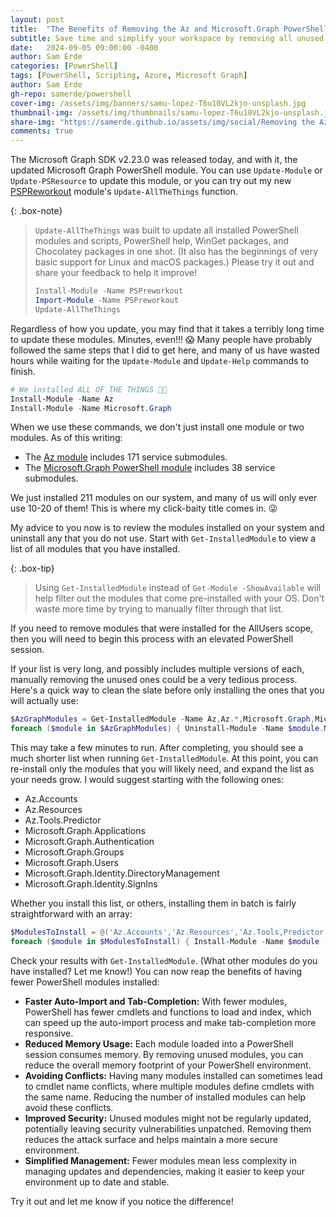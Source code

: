 ```yaml
---
layout: post
title:  "The Benefits of Removing the Az and Microsoft.Graph PowerShell Modules"
subtitle: Save time and simplify your workspace by removing all unused PowerShell modules.
date:   2024-09-05 09:00:00 -0400
author: Sam Erde
categories: [PowerShell]
tags: [PowerShell, Scripting, Azure, Microsoft Graph]
author: Sam Erde
gh-repo: samerde/powershell
cover-img: /assets/img/banners/samu-lopez-T6u10VL2kjo-unsplash.jpg
thumbnail-img: /assets/img/thumbnails/samu-lopez-T6u10VL2kjo-unsplash.jpg
share-img: "https://samerde.github.io/assets/img/social/Removing the Az and Microsoft.Graph PowerShell Modules to Save Time.png"
comments: true
---
```


The Microsoft Graph SDK v2.23.0 was released today, and with it, the updated Microsoft Graph PowerShell module. You can use `Update-Module` or `Update-PSResource` to update this module, or you can try out my new [PSPReworkout](https://day3bits.com/PSPreworkout) module's `Update-AllTheThings` function.

{: .box-note}
> `Update-AllTheThings` was built to update all installed PowerShell modules and scripts, PowerShell help, WinGet packages, and Chocolatey packages in one shot. (It also has the beginnings of very basic support for Linux and macOS packages.) Please try it out and share your feedback to help it improve!
> ```powershell
> Install-Module -Name PSPreworkout
> Import-Module -Name PSPreworkout
> Update-AllTheThings
> ```

Regardless of how you update, you may find that it takes a terribly long time to update these modules. Minutes, even!!! 😱 Many people have probably followed the same steps that I did to get here, and many of us have wasted hours while waiting for the `Update-Module` and `Update-Help` commands to finish.

```powershell
# We installed ALL OF THE THINGS 🧹🤪
Install-Module -Name Az
Install-Module -Name Microsoft.Graph
```

When we use these commands, we don't just install one module or two modules. As of this writing:
- The [Az module](https://github.com/Azure/azure-powershell/blob/main/documentation/azure-powershell-modules.md) includes 171 service submodules.
- The [Microsoft.Graph PowerShell module](https://github.com/microsoftgraph/msgraph-sdk-powershell/wiki/MS-Graph-PowerShell-Modules) includes 38 service submodules.

We just installed 211 modules on our system, and many of us will only ever use 10-20 of them! This is where my click-baity title comes in. 😜

My advice to you now is to review the modules installed on your system and uninstall any that you do not use. Start with `Get-InstalledModule` to view a list of all modules that you have installed.

{: .box-tip}
> Using `Get-InstalledModule` instead of `Get-Module -ShowAvailable` will help filter out the modules that come pre-installed with your OS. Don't waste more time by trying to manually filter through that list.

If you need to remove modules that were installed for the AllUsers scope, then you will need to begin this process with an elevated PowerShell session.

If your list is very long, and possibly includes multiple versions of each, manually removing the unused ones could be a very tedious process. Here's a quick way to clean the slate before only installing the ones that you will actually use:

```powershell
$AzGraphModules = Get-InstalledModule -Name Az,Az.*,Microsoft.Graph,Microsoft.Graph.* -ErrorAction SilentlyContinue
foreach ($module in $AzGraphModules) { Uninstall-Module -Name $module.Name -AllVersions -Force }
```

This may take a few minutes to run. After completing, you should see a much shorter list when running `Get-InstalledModule`. At this point, you can re-install only the modules that you will likely need, and expand the list as your needs grow. I would suggest starting with the following ones:

- Az.Accounts
- Az.Resources
- Az.Tools.Predictor
- Microsoft.Graph.Applications
- Microsoft.Graph.Authentication
- Microsoft.Graph.Groups
- Microsoft.Graph.Users
- Microsoft.Graph.Identity.DirectoryManagement
- Microsoft.Graph.Identity.SignIns

Whether you install this list, or others, installing them in batch is fairly straightforward with an array:

```powershell
$ModulesToInstall = @('Az.Accounts','Az.Resources','Az.Tools,Predictor','Microsoft.Graph.Applications','Microsoft.Graph.Authentication','Microsoft.Graph.Groups','Microsoft.Graph.Users','Microsoft.Graph.Identity.DirectoryManagement','Microsoft.Graph.Identity.SignIns')
foreach ($module in $ModulesToInstall) { Install-Module -Name $module -Scope CurrentUser }
```

Check your results with `Get-InstalledModule`. (What other modules do you have installed? Let me know!) You can now reap the benefits of having fewer PowerShell modules installed:

- **Faster Auto-Import and Tab-Completion:** With fewer modules, PowerShell has fewer cmdlets and functions to load and index, which can speed up the auto-import process and make tab-completion more responsive.
- **Reduced Memory Usage:** Each module loaded into a PowerShell session consumes memory. By removing unused modules, you can reduce the overall memory footprint of your PowerShell environment.
- **Avoiding Conflicts:** Having many modules installed can sometimes lead to cmdlet name conflicts, where multiple modules define cmdlets with the same name. Reducing the number of installed modules can help avoid these conflicts.
- **Improved Security:** Unused modules might not be regularly updated, potentially leaving security vulnerabilities unpatched. Removing them reduces the attack surface and helps maintain a more secure environment.
- **Simplified Management:** Fewer modules mean less complexity in managing updates and dependencies, making it easier to keep your environment up to date and stable.

Try it out and let me know if you notice the difference!
